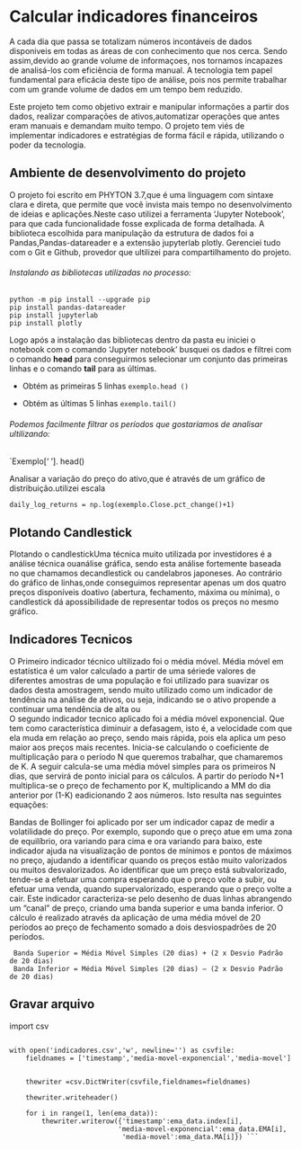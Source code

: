 # Calcular indicadores financeiros
A cada dia que passa se totalizam números incontáveis de dados disponiveis em todas as  áreas de con conhecimento que nos cerca. Sendo assim,devido ao grande volume de  informaçoes, nos  tornamos incapazes de analisá-los com eficiência de forma manual.  A tecnologia tem papel fundamental para eficácia deste tipo de  análise, pois nos permite trabalhar com um grande volume de dados em um tempo bem reduzido. 

Este projeto tem como objetivo extrair e manipular informações a partir dos dados, realizar  comparações de ativos,automatizar  operações  que  antes  eram  manuais  e  demandam muito tempo. O projeto tem viés de  implementar indicadores e estratégias de forma fácil e rápida, utilizando o poder da tecnologia.

## Ambiente de desenvolvimento do projeto
O projeto foi escrito em PHYTON 3.7,que é uma  linguagem com sintaxe clara e direta, que permite que você invista mais tempo no desenvolvimento de ideias e aplicações.Neste caso utilizei a ferramenta ‘Jupyter Notebook’, para que cada funcionalidade fosse explicada de forma detalhada. A biblioteca escolhida para  manipulação da estrutura de dados foi a Pandas,Pandas-datareader e  a extensão jupyterlab plotly. Gerenciei tudo com o Git e Github, provedor que ultilizei para compartilhamento do projeto.

###### Instalando as bibliotecas utilizadas no processo: 
 ```
 python -m pip install --upgrade pip 
 pip install pandas-datareader 
 pip install jupyterlab 
pip install plotly 
```


Logo após a instalação das bibliotecas dentro da pasta eu iniciei o notebook com o comando ‘Jupyter notebook’ busquei os dados e filtrei com o comando **head** para conseguirmos selecionar um conjunto das primeiras linhas e o comando **tail** para as últimas.
- Obtém as primeiras 5 linhas
 `exemplo.head ()`


 - Obtém as últimas 5 linhas
`exemplo.tail()`
###### Podemos facilmente filtrar os períodos que gostaríamos de analisar ultilizando:

 `Exemplo[‘  ’]. head()
  
 Analisar a variação do preço do ativo,que é através de um gráfico de distribuição.utilizei escala 
 
 `daily_log_returns = np.log(exemplo.Close.pct_change()+1)`

## Plotando Candlestick 
Plotando o candlestickUma  técnica  muito  utilizada  por  investidores  é  a  análise  técnica  ouanálise  gráfica,  sendo  esta  análise  fortemente  baseada  no  que  chamamos  decandlestick  ou  candelabros  japoneses.  Ao  contrário  do  gráfico  de  linhas,onde  conseguimos  representar  apenas  um  dos  quatro  preços  disponíveis  doativo  (abertura,  fechamento,  máxima  ou  mínima),  o  candlestick  dá  apossibilidade  de  representar  todos  os  preços  no  mesmo  gráfico.

## Indicadores Tecnicos 

O  Primeiro  indicador  técnico ultilizado foi o média móvel. Média  móvel  em  estatística  é  um  valor  calculado  a  partir  de  uma  sériede  valores  de  diferentes  amostras  de  uma  população  e  foi  utilizado  para suavizar  os  dados  desta  amostragem,  sendo  muito  utilizado  como  um indicador  de  tendência  na  análise  de  ativos,  ou  seja,  indicando  se  o  ativo propende  a  continuar  uma  tendência  de  alta  ou  
O segundo indicador tecnico aplicado foi a   média  móvel  exponencial. Que  tem  como característica  diminuir  a  defasagem,  isto  é,  a  velocidade  com  que  ela  muda em  relação  ao  preço,  sendo  mais  rápida,  pois  ela  aplica  um  peso  maior  aos preços mais recentes. Inicia-se  calculando  o  coeficiente  de  multiplicação  para  o  período N  que  queremos  trabalhar,  que  chamaremos  de  K.  A  seguir  calcula-se  uma média  móvel  simples  para  os  primeiros  N  dias,  que  servirá  de  ponto  inicial para  os  cálculos.  A  partir  do  período  N+1  multiplica-se  o  preço  de fechamento  por  K,  multiplicando  a  MM  do  dia  anterior  por  (1-K)  eadicionando 2 aos números. Isto resulta nas seguintes equações:

Bandas de Bollinger foi aplicado por ser um indicador  capaz  de  medir  a  volatilidade  do preço.  Por  exemplo,  supondo  que  o  preço  atue  em  uma  zona  de  equilíbrio, ora  variando  para  cima  e  ora  variando  para  baixo,  este indicador  ajuda  na  visualização  de  pontos  de  mínimos  e pontos  de  máximos  no  preço,  ajudando  a  identificar  quando os  preços estão muito  valorizados  ou  muitos  desvalorizados.  Ao  identificar  que  um  preço está  subvalorizado,  tende-se  a  efetuar  uma  compra  esperando  que  o  preço volte a  subir,  ou  efetuar uma  venda, quando  supervalorizado,  esperando que o preço volte a cair. Este  indicador  caracteriza-se  pelo  desenho  de  duas  linhas  abrangendo um “canal” de preço, criando uma banda superior e uma banda inferior.
O cálculo  é realizado através da aplicação de uma média móvel  de  20 períodos  ao  preço de  fechamento  somado  a dois  desviospadrões de 20 períodos.



```
 Banda Superior = Média Móvel Simples (20 dias) + (2 x Desvio Padrão de 20 dias)
 Banda Inferior = Média Móvel Simples (20 dias) – (2 x Desvio Padrão de 20 dias) 

```

##   Gravar arquivo

import csv

```import csv

with open('indicadores.csv','w', newline='') as csvfile:
    fieldnames = ['timestamp','media-movel-exponencial','media-movel']

    
    thewriter =csv.DictWriter(csvfile,fieldnames=fieldnames)
    
    thewriter.writeheader()
    
    for i in range(1, len(ema_data)):
        thewriter.writerow({'timestamp':ema_data.index[i],
                           'media-movel-exponencial':ema_data.EMA[i],
                            'media-movel':ema_data.MA[i]}) ```
